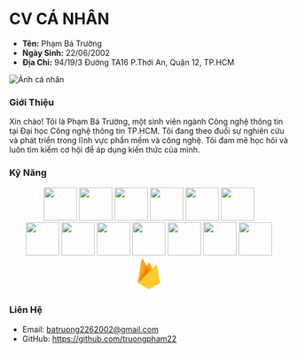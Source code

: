 # CV CÁ NHÂN

- **Tên:** Phạm Bá Trường
- **Ngày Sinh:** 22/06/2002
- **Địa Chỉ:** 94/19/3 Đường TA16 P.Thới An, Quận 12, TP.HCM

![Ảnh cá nhân](https://scontent.fsgn1-1.fna.fbcdn.net/v/t39.30808-1/329101523_546632717418436_7338804176190848633_n.jpg?stp=cp6_dst-jpg_p320x320&_nc_cat=110&ccb=1-7&_nc_sid=5f2048&_nc_ohc=B3j5LvcrUh4AX8JzG5I&_nc_ht=scontent.fsgn1-1.fna&oh=00_AfBwmZ9oVZ-nx2_VLC0WHE6WKzbrq6UQLQy8RNCeCFpi9w&oe=6602588C)

### Giới Thiệu

Xin chào! Tôi là Phạm Bá Trường, một sinh viên ngành Công nghệ thông tin tại Đại học Công nghệ thông tin TP.HCM. Tôi đang theo đuổi sự nghiên cứu và phát triển trong lĩnh vực phần mềm và công nghệ. Tôi đam mê học hỏi và luôn tìm kiếm cơ hội để áp dụng kiến thức của mình.

### Kỹ Năng

<div align="center">
  
<img src="https://github.com/Subhampreet/Subhampreet/blob/master/logos/c++.png?raw=true" height="60" width="60">
<img src="https://github.com/Subhampreet/Subhampreet/blob/master/logos/JS.png?raw=true" height="60" width="60">
<img src="https://cdn.iconscout.com/icon/free/png-512/node-js-1174925.png" height="60" width="60">
<img src="https://github.com/Subhampreet/Subhampreet/blob/master/logos/next.png?raw=true" height="60" width="60">
<img src="https://github.com/Subhampreet/Subhampreet/blob/master/logos/css.png?raw=true" height="60" width="60">
<img src="https://github.com/Subhampreet/Subhampreet/blob/master/logos/html.png?raw=true" height="60" width="60">

<br>

<img src="https://github.com/Subhampreet/Subhampreet/blob/master/logos/react.png?raw=true" height="60" width="60">
<img src="https://github.com/Subhampreet/Subhampreet/blob/master/logos/php.png?raw=true" height="60" width="60">
<img src="https://github.com/Subhampreet/Subhampreet/blob/master/logos/sql.png?raw=true" height="60" width="60">
<img src="https://github.com/Subhampreet/Subhampreet/blob/master/logos/postgres.png?raw=true" height="60" width="60">
<img src="https://github.com/Subhampreet/Subhampreet/blob/master/logos/git.png?raw=true" height="60" width="60">
<img src="https://github.com/Subhampreet/Subhampreet/blob/master/logos/vs.png?raw=true" height="60" width="60">
<img src="https://github.com/Subhampreet/Subhampreet/blob/master/logos/bootstrap.png?raw=true" height="60" width="60">
<img height="60" src="https://raw.githubusercontent.com/github/explore/80688e429a7d4ef2fca1e82350fe8e3517d3494d/topics/firebase/firebase.png">
</div>


### Liên Hệ

- Email: batruong2262002@gmail.com
- GitHub: https://github.com/truongpham22
